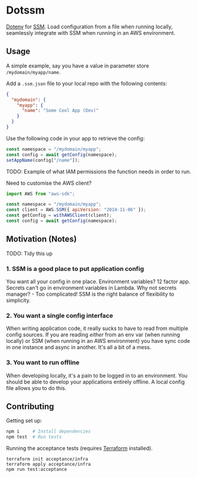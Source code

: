 # Dotssm

[Dotenv](https://www.npmjs.com/package/dotenv) for [SSM](https://docs.aws.amazon.com/systems-manager/latest/userguide/systems-manager-parameter-store.html).
Load configuration from a file when running locally,
seamlessly integrate with SSM when running in an AWS environment.

## Usage

A simple example, say you have a value in parameter store `/mydomain/myapp/name`.

Add a `.ssm.json` file to your local repo with the following contents:

```json
{
  "mydomain": {
    "myapp": {
      "name": "Some Cool App (Dev)"
    }
  }
}
```

Use the following code in your app to retrieve the config:

```js
const namespace = "/mydomain/myapp";
const config = await getConfig(namespace);
setAppName(config["/name"]);
```

TODO: Example of what IAM permissions the function needs in order to run.

Need to customise the AWS client?

```js
import AWS from "aws-sdk";

const namespace = "/mydomain/myapp";
const client = AWS.SSM({ apiVersion: "2014-11-06" });
const getConfig = withAWSClient(client);
const config = await getConfig(namespace);
```

## Motivation (Notes)

TODO: Tidy this up

### 1. SSM is a good place to put application config

You want all your config in one place.
Environment variables? 12 factor app.
Secrets can't go in environment variables in Lambda.
Why not secrets manager? - Too complicated!
SSM is the right balance of flexibility to simplicity.

### 2. You want a single config interface

When writing application code, it really sucks to have
to read from multiple config sources.
If you are reading _either_ from an env var (when running locally)
or SSM (when running in an AWS environment) you have sync code
in one instance and async in another. It's all a bit of a mess.

### 3. You want to run offline

When developing locally, it's a pain to be logged in to an environment.
You should be able to develop your applications entirely offline.
A local config file allows you to do this.

## Contributing

Getting set up:

```sh
npm i     # Install dependencies
npm test  # Run tests
```

Running the acceptance tests (requires [Terraform](https://www.terraform.io/) installed).

```
terraform init acceptance/infra
terraform apply acceptance/infra
npm run test:acceptance
```

